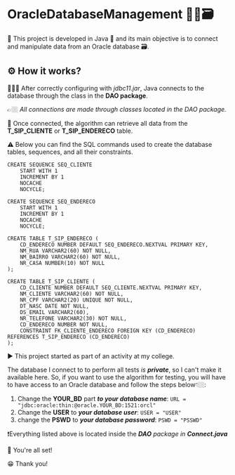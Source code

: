 # OracleDatabaseManagement 🍵🔗🗃️

🎯 This project is developed in Java 🍵 and its main objective is to connect and manipulate data from an Oracle database 🗃️.

## ⚙️ How it works?

🧑🏼‍💻 After correctly configuring with *jdbc11.jar*, Java connects to the database through the class in the **DAO package**.

👉🏼 *All connections are made through classes located in the DAO package.*

🔗 Once connected, the algorithm can retrieve all data from the **T_SIP_CLIENTE** or **T_SIP_ENDERECO** table.

⚠️ Below you can find the SQL commands used to create the database tables, sequences, and all their constraints.

``` 
CREATE SEQUENCE SEQ_CLIENTE
    START WITH 1
    INCREMENT BY 1
    NOCACHE
    NOCYCLE;

CREATE SEQUENCE SEQ_ENDERECO
    START WITH 1
    INCREMENT BY 1
    NOCACHE
    NOCYCLE;

CREATE TABLE T_SIP_ENDERECO (
    CD_ENDERECO NUMBER DEFAULT SEQ_ENDERECO.NEXTVAL PRIMARY KEY,
    NM_RUA VARCHAR2(60) NOT NULL,
    NM_BAIRRO VARCHAR2(60) NOT NULL,
    NR_CASA NUMBER(10) NOT NULL
);

CREATE TABLE T_SIP_CLIENTE (
    CD_CLIENTE NUMBER DEFAULT SEQ_CLIENTE.NEXTVAL PRIMARY KEY,
    NM_CLIENTE VARCHAR2(60) NOT NULL,
    NR_CPF VARCHAR2(20) UNIQUE NOT NULL,
    DT_NASC DATE NOT NULL,
    DS_EMAIL VARCHAR2(60),
    NR_TELEFONE VARCHAR2(30) NOT NULL,
    CD_ENDERECO NUMBER NOT NULL,
    CONSTRAINT FK_CLIENTE_ENDERECO FOREIGN KEY (CD_ENDERECO) REFERENCES T_SIP_ENDERECO (CD_ENDERECO)
);

```
▶️ This project started as part of an activity at my college.

The database I connect to to perform all tests *is **private***, so I can't make it available here. So, if you want to use the algorithm for testing, you will have to have access to an Oracle database and follow the steps below👇🏼:

1. Change the **YOUR_BD** part ***to your database name***: ```URL = "jdbc:oracle:thin:@oracle.YOUR_BD:1521:orcl"```  
2. Change the **USER** to ***your database user***: ```USER = "USER"```  
3. change the **PSWD** to ***your database password***: ```PSWD = "PSSWD"```

❗Everything listed above is located inside the ***DAO** package in **Connect.java***

🎉 You're all set!

😁 Thank you!
